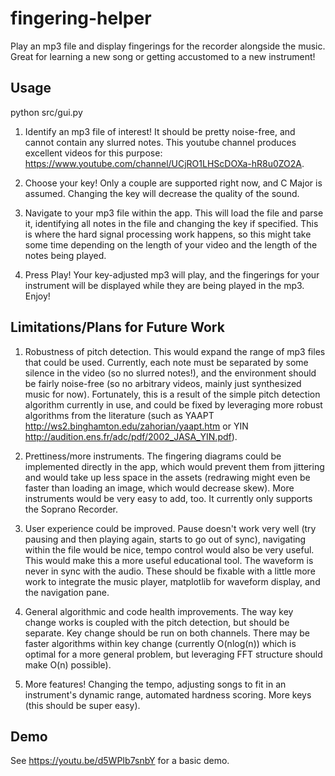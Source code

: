 # fingering-helper
Play an mp3 file and display fingerings for the recorder alongside the music. Great for learning a new song or getting accustomed to a new instrument!

## Usage

python src/gui.py

1. Identify an mp3 file of interest! It should be pretty noise-free, and cannot contain any slurred notes. This youtube channel produces excellent videos for this purpose: https://www.youtube.com/channel/UCjRO1LHScDOXa-hR8u0ZO2A.

2. Choose your key! Only a couple are supported right now, and C Major is assumed. Changing the key will decrease the quality of the sound.

3. Navigate to your mp3 file within the app. This will load the file and parse it, identifying all notes in the file and changing the key if specified. This is where the hard signal processing work happens, so this might take some time depending on the length of your video and the length of the notes being played.

4. Press Play! Your key-adjusted mp3 will play, and the fingerings for your instrument will be displayed while they are being played in the mp3. Enjoy!


## Limitations/Plans for Future Work
1. Robustness of pitch detection. This would expand the range of mp3 files that could be used. Currently, each note must be separated by some silence in the video (so no slurred notes!), and the environment should be fairly noise-free (so no arbitrary videos, mainly just synthesized music for now). Fortunately, this is a result of the simple pitch detection algorithm currently in use, and could be fixed by leveraging more robust algorithms from the literature (such as YAAPT http://ws2.binghamton.edu/zahorian/yaapt.htm or YIN http://audition.ens.fr/adc/pdf/2002_JASA_YIN.pdf).

2. Prettiness/more instruments. The fingering diagrams could be implemented directly in the app, which would prevent them from jittering and would take up less space in the assets (redrawing might even be faster than loading an image, which would decrease skew). More instruments would be very easy to add, too. It currently only supports the Soprano Recorder.

3. User experience could be improved. Pause doesn't work very well (try pausing and then playing again, starts to go out of sync), navigating within the file would be nice, tempo control would also be very useful. This would make this a more useful educational tool. The waveform is never in sync with the audio. These should be fixable with a little more work to integrate the music player, matplotlib for waveform display, and the navigation pane.

4. General algorithmic and code health improvements. The way key change works is coupled with the pitch detection, but should be separate. Key change should be run on both channels. There may be faster algorithms within key change (currently O(nlog(n)) which is optimal for a more general problem, but leveraging FFT structure should make O(n) possible).

5. More features! Changing the tempo, adjusting songs to fit in an instrument's dynamic range, automated hardness scoring. More keys (this should be super easy).

## Demo
See https://youtu.be/d5WPIb7snbY for a basic demo.
